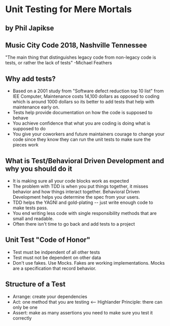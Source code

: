 # Unit Testing for Mere Mortals
## by Phil Japikse
## Music City Code 2018, Nashville Tennessee

"The main thing that distinguishes legacy code from non-legacy code is tests, or rather the lack of tests" -Michael Feathers

## Why add tests?
- Based on a 2001 study from "Software defect reduction top 10 list" from IEE Computer, Maintenance costs 14,100 dollars as opposed to coding which is around 1000 dollars so its better to add tests that help with maintenance early on.
- Tests help provide documentation on how the code is supposed to behave
- You achieve confidence that what you are coding is doing what is supposed to do
- You give your coworkers and future maintainers courage to change your code since they know they can run the unit tests to make sure the pieces work

## What is Test/Behavioral Driven Development and why you should do it
- It is making sure all your code blocks work as expected
- The problem with TDD is when you put things together, it misses behavior and how things interact together. Behavioral Driven Development helps you determine the spec from your users.
- TDD helps the YAGNI and gold-plating -- just write enough code to make tests pass.
- You end writing less code with single responsibility methods that are small and readable.
- Often there isn't time to go back and add tests to a project

## Unit Test "Code of Honor"
- Test must be indpendent of all other tests
- Test must not be dependent on other data
- Don't use fakes. Use Mocks. Fakes are working implementations. Mocks are a specification that record behavior.

## Structure of a Test
- Arrange: create your dependencies
- Act: one method that you are testing <-- Highlander Principle: there can only be one
- Assert: make as many assertions you need to make sure you test it correctly







